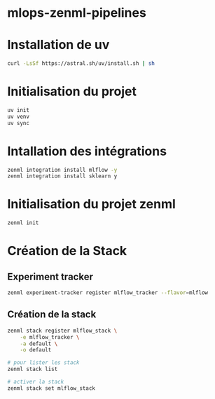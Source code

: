 # mlops-zenml-pipelines

# Installation de uv

```sh
curl -LsSf https://astral.sh/uv/install.sh | sh
```

# Initialisation du projet

```sh
uv init
uv venv
uv sync
```

# Intallation des intégrations

```sh
zenml integration install mlflow -y
zenml integration install sklearn y
```
# Initialisation du projet zenml

```sh
zenml init
```

# Création de la Stack

## Experiment tracker

```sh
zenml experiment-tracker register mlflow_tracker --flavor=mlflow
```

## Création de la stack

```sh
zenml stack register mlflow_stack \
    -e mlflow_tracker \
    -a default \
    -o default

# pour lister les stack
zenml stack list

# activer la stack
zenml stack set mlflow_stack
```